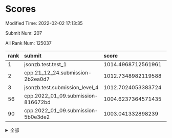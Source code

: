 # Scores

Modified Time: 2022-02-02 17:13:35

Submit Num: 207

All Rank Num: 125037

| rank |               submit               |       score        |       sigma        | pk_num |
| :--- | :--------------------------------- | :----------------- | :----------------- | :----- |
| 1    | jsonzb.test.test_1                 | 1014.4968712561961 | 0.8547070267873181 | 2420   |
| 2    | cpp.21_12_24.submission-2b2ea0d7   | 1012.7348982119588 | 0.7855011011113151 | 2422   |
| 3    | jsonzb.test.submission_level_4     | 1012.7024053383724 | 0.8187317235892783 | 2413   |
| 56   | cpp.2022_01_09.submission-816672bd | 1004.6237364571435 | 0.7253475288155723 | 2418   |
| 90   | cpp.2022_01_09.submission-5b0e3de2 | 1003.041332898239  | 0.722566585074488  | 2416   |


<details>
<summary>全部</summary>

| rank |                 submit                 |       score        |       sigma        | pk_num |
| :--- | :------------------------------------- | :----------------- | :----------------- | :----- |
| 1    | jsonzb.test.test_1                     | 1014.4968712561961 | 0.8547070267873181 | 2420   |
| 2    | cpp.21_12_24.submission-2b2ea0d7       | 1012.7348982119588 | 0.7855011011113151 | 2422   |
| 3    | jsonzb.test.submission_level_4         | 1012.7024053383724 | 0.8187317235892783 | 2413   |
| 4    | gobigger.level_3.submission_level_3_27 | 1011.8255773472449 | 0.7746255578311042 | 2418   |
| 5    | gobigger.level_3.submission_level_3_16 | 1011.5372316691535 | 0.7556044039711741 | 2418   |
| 6    | gobigger.level_3.submission_level_3_32 | 1011.2219524549455 | 0.7838545513604173 | 2416   |
| 7    | gobigger.level_3.submission_level_3_29 | 1010.9431136348893 | 0.7645495591205727 | 2421   |
| 8    | gobigger.level_3.submission_level_3_2  | 1010.7138699669438 | 0.7713529429548012 | 2409   |
| 9    | gobigger.level_3.submission_level_3_5  | 1010.6628829831769 | 0.78266005327117   | 2412   |
| 10   | gobigger.level_3.submission_level_3_8  | 1010.6303644439231 | 0.7692096438258555 | 2421   |
| 11   | gobigger.level_3.submission_level_3_49 | 1010.5646539304307 | 0.7744571276947344 | 2415   |
| 12   | gobigger.level_3.submission_level_3_44 | 1010.4957870024376 | 0.753588073438928  | 2414   |
| 13   | gobigger.level_3.submission_level_3_0  | 1010.4957472640837 | 0.7656160679844158 | 2419   |
| 14   | gobigger.level_3.submission_level_3_26 | 1010.4133614164248 | 0.7563173029046457 | 2413   |
| 15   | gobigger.level_3.submission_level_3_24 | 1010.356427719792  | 0.7653195528485532 | 2423   |
| 16   | gobigger.level_3.submission_level_3_40 | 1010.302009974622  | 0.7547422157757839 | 2414   |
| 17   | gobigger.level_3.submission_level_3_23 | 1010.2657054678026 | 0.7613822937364815 | 2417   |
| 18   | gobigger.level_3.submission_level_3_34 | 1010.2486250981191 | 0.7930139677895989 | 2416   |
| 19   | gobigger.level_3.submission_level_3_31 | 1010.2391463733659 | 0.7548543780536033 | 2417   |
| 20   | gobigger.level_3.submission_level_3_28 | 1010.2202741657011 | 0.7562588118667625 | 2419   |
| 21   | gobigger.level_3.submission_level_3_39 | 1010.2192462924463 | 0.7516568781944134 | 2418   |
| 22   | gobigger.level_3.submission_level_3_47 | 1010.1800585603565 | 0.7442111711432909 | 2417   |
| 23   | gobigger.level_3.submission_level_3_35 | 1010.1388349354705 | 0.7542118727426367 | 2420   |
| 24   | gobigger.level_3.submission_level_3_33 | 1010.1325560646748 | 0.7422707362025889 | 2419   |
| 25   | gobigger.level_3.submission_level_3_20 | 1010.0854079584706 | 0.7564506659835217 | 2419   |
| 26   | gobigger.level_3.submission_level_3_7  | 1010.0469561184902 | 0.7420254131699413 | 2417   |
| 27   | gobigger.level_3.submission_level_3_1  | 1010.0153786940555 | 0.7592447477941964 | 2417   |
| 28   | gobigger.level_3.submission_level_3_37 | 1009.990236492224  | 0.7654632898771174 | 2417   |
| 29   | gobigger.level_3.submission_level_3_11 | 1009.9841545114284 | 0.7482202012900031 | 2422   |
| 30   | gobigger.level_3.submission_level_3_46 | 1009.9548095461487 | 0.7677267548346268 | 2420   |
| 31   | gobigger.level_3.submission_level_3_17 | 1009.9422377251004 | 0.7386214565985304 | 2417   |
| 32   | gobigger.level_3.submission_level_3_30 | 1009.907299671569  | 0.7496766012912094 | 2415   |
| 33   | gobigger.level_3.submission_level_3_41 | 1009.884663912888  | 0.778725875615488  | 2415   |
| 34   | gobigger.level_3.submission_level_3_15 | 1009.7826680934393 | 0.7556336023936311 | 2413   |
| 35   | gobigger.level_3.submission_level_3_22 | 1009.7701244217466 | 0.7510240937629008 | 2413   |
| 36   | gobigger.level_3.submission_level_3_43 | 1009.655922999978  | 0.7803406645766172 | 2423   |
| 37   | gobigger.level_3.submission_level_3_13 | 1009.6237700952961 | 0.7452629372944356 | 2414   |
| 38   | gobigger.level_3.submission_level_3_10 | 1009.5042958334817 | 0.7518286356919532 | 2425   |
| 39   | gobigger.level_3.submission_level_3_38 | 1009.4728777957819 | 0.7479209514385268 | 2414   |
| 40   | gobigger.level_3.submission_level_3_42 | 1009.4550888136117 | 0.7524047930282348 | 2415   |
| 41   | gobigger.level_3.submission_level_3_14 | 1009.2965475132046 | 0.7362061051477783 | 2419   |
| 42   | gobigger.level_3.submission_level_3_19 | 1009.2513346130635 | 0.7333442501261075 | 2415   |
| 43   | gobigger.level_3.submission_level_3_3  | 1009.2237733101979 | 0.7402241880517039 | 2417   |
| 44   | gobigger.level_3.submission_level_3_36 | 1009.2132387799941 | 0.7355985562306379 | 2413   |
| 45   | gobigger.level_3.submission_level_3_9  | 1009.2018363285176 | 0.7614471889271381 | 2418   |
| 46   | gobigger.level_3.submission_level_3_25 | 1009.1935034278783 | 0.7589786959807595 | 2420   |
| 47   | gobigger.level_3.submission_level_3_4  | 1009.1810769710744 | 0.7482972313596103 | 2415   |
| 48   | gobigger.level_3.submission_level_3_45 | 1009.0463942873095 | 0.7648325033317314 | 2420   |
| 49   | gobigger.level_3.submission_level_3_12 | 1008.8964176746246 | 0.746725776229471  | 2410   |
| 50   | gobigger.level_3.submission_level_3_18 | 1008.7791245660651 | 0.7474596691572558 | 2418   |
| 51   | gobigger.level_3.submission_level_3_21 | 1008.6597162616594 | 0.727457017861446  | 2420   |
| 52   | gobigger.level_3.submission_level_3_48 | 1008.6159740416316 | 0.7312939731333686 | 2420   |
| 53   | gobigger.level_3.submission_level_3_6  | 1008.5872846105664 | 0.7517998061733989 | 2419   |
| 54   | gobigger.level_1.submission_level_1_36 | 1005.4485031646808 | 0.7200029816049907 | 2414   |
| 55   | gobigger.level_1.submission_level_1_10 | 1005.2521404164372 | 0.7409300705367169 | 2412   |
| 56   | cpp.2022_01_09.submission-816672bd     | 1004.6237364571435 | 0.7253475288155723 | 2418   |
| 57   | gobigger.level_1.submission_level_1_23 | 1004.2845862770762 | 0.7212005660541463 | 2414   |
| 58   | gobigger.level_1.submission_level_1_31 | 1004.2241832056145 | 0.7147437844682274 | 2416   |
| 59   | gobigger.level_1.submission_level_1_19 | 1004.1056569060257 | 0.7277737245674065 | 2415   |
| 60   | gobigger.level_1.submission_level_1_27 | 1004.0549713046371 | 0.7181153790962789 | 2417   |
| 61   | gobigger.level_1.submission_level_1_46 | 1004.051147665508  | 0.7319582035271084 | 2418   |
| 62   | gobigger.level_1.submission_level_1_21 | 1004.0257314805322 | 0.7202949394378991 | 2413   |
| 63   | gobigger.level_1.submission_level_1_49 | 1003.9821389846916 | 0.7222583016122907 | 2414   |
| 64   | gobigger.level_1.submission_level_1_44 | 1003.921309429972  | 0.7128110224094203 | 2415   |
| 65   | gobigger.level_1.submission_level_1_40 | 1003.9177005145333 | 0.7149203183606073 | 2416   |
| 66   | gobigger.level_1.submission_level_1_41 | 1003.9083666007339 | 0.721128116260826  | 2414   |
| 67   | gobigger.level_1.submission_level_1_25 | 1003.9059333991355 | 0.7207930129875891 | 2416   |
| 68   | gobigger.level_1.submission_level_1_38 | 1003.8975431348005 | 0.7113393922064619 | 2411   |
| 69   | gobigger.level_1.submission_level_1_42 | 1003.8214550959202 | 0.7138090306315528 | 2420   |
| 70   | gobigger.level_1.submission_level_1_20 | 1003.7950778502701 | 0.7204248964319754 | 2420   |
| 71   | gobigger.level_1.submission_level_1_29 | 1003.783482569628  | 0.7148410588650729 | 2415   |
| 72   | gobigger.level_1.submission_level_1_5  | 1003.7513176090786 | 0.7141545442959505 | 2416   |
| 73   | gobigger.level_1.submission_level_1_34 | 1003.7396209769151 | 0.72992928169241   | 2414   |
| 74   | gobigger.level_1.submission_level_1_32 | 1003.7070862816452 | 0.7214348833307922 | 2416   |
| 75   | gobigger.level_1.submission_level_1_26 | 1003.6766944754944 | 0.7257078776330129 | 2415   |
| 76   | gobigger.level_1.submission_level_1_0  | 1003.6646653076506 | 0.7176746378093612 | 2418   |
| 77   | gobigger.level_1.submission_level_1_13 | 1003.6590834894391 | 0.7422551188103581 | 2413   |
| 78   | gobigger.level_1.submission_level_1_22 | 1003.6536443835049 | 0.7250975994689172 | 2417   |
| 79   | gobigger.level_1.submission_level_1_28 | 1003.5996125202065 | 0.7127310460198428 | 2412   |
| 80   | gobigger.level_1.submission_level_1_30 | 1003.5682430014814 | 0.716784874107356  | 2412   |
| 81   | gobigger.level_1.submission_level_1_14 | 1003.4454311704801 | 0.73048755332142   | 2416   |
| 82   | gobigger.level_1.submission_level_1_16 | 1003.3957885046087 | 0.715030638999175  | 2420   |
| 83   | gobigger.level_1.submission_level_1_4  | 1003.3822283652272 | 0.7350453647520192 | 2411   |
| 84   | gobigger.level_1.submission_level_1_12 | 1003.3662094182339 | 0.7247973163236057 | 2414   |
| 85   | gobigger.level_1.submission_level_1_9  | 1003.3641841508354 | 0.7154581735591511 | 2415   |
| 86   | gobigger.level_1.submission_level_1_43 | 1003.3201348818384 | 0.7179590533639162 | 2414   |
| 87   | gobigger.level_1.submission_level_1_24 | 1003.1958336386243 | 0.7086502650811267 | 2416   |
| 88   | gobigger.level_1.submission_level_1_48 | 1003.1792438989642 | 0.7258043716493646 | 2420   |
| 89   | gobigger.level_1.submission_level_1_18 | 1003.0746651383879 | 0.713796853116474  | 2422   |
| 90   | cpp.2022_01_09.submission-5b0e3de2     | 1003.041332898239  | 0.722566585074488  | 2416   |
| 91   | gobigger.level_1.submission_level_1_45 | 1003.0300619014724 | 0.7189419744599179 | 2415   |
| 92   | gobigger.level_1.submission_level_1_15 | 1002.8650509269463 | 0.7206041622942034 | 2415   |
| 93   | gobigger.level_1.submission_level_1_39 | 1002.857574566103  | 0.7260148382874569 | 2415   |
| 94   | gobigger.level_1.submission_level_1_1  | 1002.8214164091631 | 0.7190141665577147 | 2418   |
| 95   | gobigger.level_1.submission_level_1_47 | 1002.6392204990028 | 0.7208397315512084 | 2416   |
| 96   | gobigger.level_1.submission_level_1_3  | 1002.6093569514409 | 0.7184432365417805 | 2419   |
| 97   | gobigger.level_1.submission_level_1_2  | 1002.5781433196861 | 0.7142252998818798 | 2417   |
| 98   | gobigger.level_1.submission_level_1_17 | 1002.5402399857653 | 0.7010364193627737 | 2415   |
| 99   | gobigger.level_1.submission_level_1_37 | 1002.4122406502382 | 0.7183011659902883 | 2418   |
| 100  | gobigger.level_1.submission_level_1_6  | 1002.3481907810258 | 0.7185880433822438 | 2416   |
| 101  | gobigger.level_1.submission_level_1_7  | 1002.3398644394475 | 0.7145451970415613 | 2419   |
| 102  | gobigger.level_1.submission_level_1_11 | 1002.045965785597  | 0.7035335318283304 | 2416   |
| 103  | gobigger.level_1.submission_level_1_35 | 1002.0380805560604 | 0.7150631292815667 | 2418   |
| 104  | gobigger.level_1.submission_level_1_8  | 1002.0293551667472 | 0.7174312587691295 | 2415   |
| 105  | gobigger.level_1.submission_level_1_33 | 1001.8891295133747 | 0.7258725684456593 | 2415   |
| 106  | gobigger.random.submission_random_22   | 997.5687399363752  | 0.7076714183172275 | 2414   |
| 107  | gobigger.random.submission_random_12   | 997.3041668053723  | 0.7108210213414258 | 2415   |
| 108  | gobigger.random.submission_random_32   | 997.1077990125235  | 0.7049354494035396 | 2413   |
| 109  | gobigger.random.submission_random_44   | 996.9568316783949  | 0.7109756339858163 | 2414   |
| 110  | gobigger.random.submission_random_1    | 996.9115551492251  | 0.7003090085095665 | 2415   |
| 111  | gobigger.random.submission_random_46   | 996.7808439623396  | 0.7109441830795807 | 2420   |
| 112  | gobigger.random.submission_random_24   | 996.7746508878379  | 0.7008743293024053 | 2415   |
| 113  | gobigger.random.submission_random_31   | 996.680570977725   | 0.7213110716107755 | 2419   |
| 114  | gobigger.random.submission_random_48   | 996.6387212357956  | 0.7079242227160789 | 2411   |
| 115  | gobigger.random.submission_random_9    | 996.6333742106142  | 0.7006106026001467 | 2412   |
| 116  | gobigger.random.submission_random_19   | 996.5013949413179  | 0.7093380221081648 | 2413   |
| 117  | gobigger.random.submission_random_23   | 996.4135198247128  | 0.7133358497064528 | 2416   |
| 118  | gobigger.random.submission_random_28   | 996.358413753025   | 0.720556170105909  | 2416   |
| 119  | gobigger.random.submission_random_21   | 996.302238423662   | 0.7226378805005338 | 2417   |
| 120  | gobigger.random.submission_random_11   | 996.248878657166   | 0.7043080606775252 | 2421   |
| 121  | gobigger.random.submission_random_39   | 996.2412482699316  | 0.7110526963920788 | 2418   |
| 122  | gobigger.random.submission_random_36   | 996.2175438713796  | 0.7136155715350466 | 2412   |
| 123  | gobigger.random.submission_random_34   | 996.1794997917086  | 0.7176209671455259 | 2414   |
| 124  | gobigger.random.submission_random_4    | 996.1002809638466  | 0.7234491843638521 | 2414   |
| 125  | gobigger.random.submission_random_27   | 996.0992164592598  | 0.7124961436014356 | 2416   |
| 126  | gobigger.random.submission_random_8    | 995.9666022262764  | 0.7095427026081473 | 2414   |
| 127  | gobigger.random.submission_random_42   | 995.9267995672463  | 0.7282549665406672 | 2420   |
| 128  | gobigger.random.submission_random_45   | 995.8927609823354  | 0.7105961607999023 | 2412   |
| 129  | gobigger.random.submission_random_5    | 995.8529011030716  | 0.7056893562332835 | 2419   |
| 130  | gobigger.random.submission_random_16   | 995.8164861249392  | 0.7240344375794605 | 2422   |
| 131  | gobigger.random.submission_random_40   | 995.7818687673839  | 0.7160785641850099 | 2424   |
| 132  | gobigger.random.submission_random_15   | 995.777082547153   | 0.7161241641769904 | 2413   |
| 133  | gobigger.random.submission_random_2    | 995.7605626965363  | 0.7156091527031767 | 2415   |
| 134  | gobigger.random.submission_random_47   | 995.6269748892385  | 0.7132190690918401 | 2421   |
| 135  | gobigger.random.submission_random_29   | 995.6110271359496  | 0.7204646114450535 | 2414   |
| 136  | gobigger.random.submission_random_26   | 995.6011236316173  | 0.7116387393620968 | 2408   |
| 137  | gobigger.random.submission_random_49   | 995.5335774371267  | 0.6983471789366593 | 2415   |
| 138  | gobigger.random.submission_random_6    | 995.532602526692   | 0.7244989888774915 | 2415   |
| 139  | gobigger.random.submission_random_25   | 995.5314538959474  | 0.7109464573561789 | 2410   |
| 140  | gobigger.random.submission_random_41   | 995.4977289957098  | 0.7080714742248586 | 2416   |
| 141  | gobigger.random.submission_random_10   | 995.4379212820381  | 0.7112014853066426 | 2411   |
| 142  | gobigger.random.submission_random_17   | 995.2776079120995  | 0.7126720031085916 | 2416   |
| 143  | gobigger.random.submission_random_3    | 995.2644857643486  | 0.7216036108311362 | 2416   |
| 144  | gobigger.random.submission_random_30   | 995.2567836307412  | 0.7206393658534501 | 2423   |
| 145  | gobigger.random.submission_random_13   | 995.1405213881945  | 0.7130548205629317 | 2421   |
| 146  | gobigger.random.submission_random_38   | 995.0788714248573  | 0.7165683380883774 | 2422   |
| 147  | gobigger.random.submission_random_7    | 995.0487472699098  | 0.714789893823197  | 2415   |
| 148  | gobigger.random.submission_random_18   | 994.8903242822045  | 0.7201688548217038 | 2409   |
| 149  | gobigger.random.submission_random_37   | 994.8796654403097  | 0.7065973380213325 | 2419   |
| 150  | gobigger.random.submission_random_35   | 994.8784707349794  | 0.7104303116167501 | 2415   |
| 151  | gobigger.random.submission_random_33   | 994.840622486783   | 0.7150391012913133 | 2415   |
| 152  | gobigger.random.submission_random_43   | 994.7296893604062  | 0.711215430002707  | 2411   |
| 153  | gobigger.random.submission_random_20   | 994.6067173743401  | 0.7257486059833663 | 2420   |
| 154  | gobigger.random.submission_random_14   | 994.4144529898616  | 0.7154044679885792 | 2416   |
| 155  | gobigger.random.submission_random_0    | 994.0393651455533  | 0.7177750922850655 | 2414   |
| 156  | gobigger.level_2.submission_level_2_34 | 993.9151484549784  | 0.7265896328459053 | 2415   |
| 157  | gobigger.level_2.submission_level_2_40 | 993.5309331100589  | 0.7145063171857277 | 2412   |
| 158  | gobigger.level_2.submission_level_2_6  | 993.3444209990836  | 0.71954456391371   | 2417   |
| 159  | gobigger.level_2.submission_level_2_20 | 993.1999726938151  | 0.7472939655832062 | 2419   |
| 160  | gobigger.level_2.submission_level_2_36 | 993.1874007967482  | 0.7351163745256243 | 2419   |
| 161  | gobigger.level_2.submission_level_2_21 | 993.1361973635825  | 0.7317948726520256 | 2419   |
| 162  | gobigger.level_2.submission_level_2_1  | 993.0634315463918  | 0.720155735159195  | 2416   |
| 163  | gobigger.level_2.submission_level_2_2  | 992.7770379214751  | 0.743216295514641  | 2417   |
| 164  | gobigger.level_2.submission_level_2_10 | 992.7507706401838  | 0.7545579811425709 | 2416   |
| 165  | gobigger.level_2.submission_level_2_23 | 992.7473341549426  | 0.7459994762932872 | 2416   |
| 166  | gobigger.level_2.submission_level_2_29 | 992.6939741751715  | 0.7625973779059061 | 2417   |
| 167  | gobigger.level_2.submission_level_2_41 | 992.5151647017942  | 0.7286942789328066 | 2417   |
| 168  | gobigger.level_2.submission_level_2_48 | 992.5085150160037  | 0.7382796008541977 | 2414   |
| 169  | gobigger.level_2.submission_level_2_16 | 992.5006411444991  | 0.7298459528818555 | 2416   |
| 170  | gobigger.level_2.submission_level_2_13 | 992.461358563417   | 0.7561315928154172 | 2422   |
| 171  | gobigger.level_2.submission_level_2_30 | 992.3718202096936  | 0.7400021482873179 | 2413   |
| 172  | gobigger.level_2.submission_level_2_11 | 992.3119579589469  | 0.7587789181548262 | 2415   |
| 173  | gobigger.level_2.submission_level_2_28 | 992.3046832157357  | 0.7551940890615274 | 2418   |
| 174  | gobigger.level_2.submission_level_2_0  | 992.2721873732261  | 0.7527762403741877 | 2421   |
| 175  | gobigger.level_2.submission_level_2_24 | 992.2551701422672  | 0.7334137721707352 | 2419   |
| 176  | gobigger.level_2.submission_level_2_27 | 992.0887875684963  | 0.7462167095739062 | 2417   |
| 177  | gobigger.level_2.submission_level_2_8  | 992.0671937061288  | 0.7611542192023931 | 2418   |
| 178  | gobigger.level_2.submission_level_2_7  | 992.0631117468649  | 0.7497237183515294 | 2419   |
| 179  | gobigger.level_2.submission_level_2_19 | 992.0374587526143  | 0.7478173591814987 | 2413   |
| 180  | gobigger.level_2.submission_level_2_31 | 992.0065014802238  | 0.733943767660416  | 2419   |
| 181  | gobigger.level_2.submission_level_2_15 | 991.9888427584359  | 0.7493412278744119 | 2417   |
| 182  | gobigger.level_2.submission_level_2_39 | 991.9182619922126  | 0.737301909517571  | 2413   |
| 183  | gobigger.level_2.submission_level_2_17 | 991.874559860238   | 0.7311514893293997 | 2413   |
| 184  | gobigger.level_2.submission_level_2_14 | 991.8701806546886  | 0.7370262291084168 | 2412   |
| 185  | gobigger.level_2.submission_level_2_5  | 991.8327700592683  | 0.7475815216481505 | 2416   |
| 186  | gobigger.level_2.submission_level_2_3  | 991.7774412590786  | 0.7421318815509877 | 2416   |
| 187  | gobigger.level_2.submission_level_2_45 | 991.7508224274253  | 0.7587922033331993 | 2419   |
| 188  | gobigger.level_2.submission_level_2_35 | 991.7324114778752  | 0.7480175921060869 | 2413   |
| 189  | gobigger.level_2.submission_level_2_46 | 991.6921255527728  | 0.7437341984802686 | 2417   |
| 190  | gobigger.level_2.submission_level_2_12 | 991.6695334624952  | 0.7466955587355838 | 2413   |
| 191  | gobigger.level_2.submission_level_2_4  | 991.6183942428572  | 0.7625145274163709 | 2415   |
| 192  | gobigger.level_2.submission_level_2_38 | 991.5322841733893  | 0.7540101799837294 | 2419   |
| 193  | gobigger.level_2.submission_level_2_49 | 991.4809247795558  | 0.7574407397346562 | 2411   |
| 194  | gobigger.level_2.submission_level_2_26 | 991.2910764527774  | 0.7493511219984124 | 2416   |
| 195  | gobigger.level_2.submission_level_2_33 | 991.2801943013159  | 0.7399337893390424 | 2412   |
| 196  | gobigger.level_2.submission_level_2_37 | 991.1903974496108  | 0.7625857741561612 | 2416   |
| 197  | gobigger.level_2.submission_level_2_22 | 991.1852784919607  | 0.7523725170636231 | 2415   |
| 198  | gobigger.level_2.submission_level_2_43 | 990.9558817783019  | 0.7643393974599365 | 2419   |
| 199  | gobigger.level_2.submission_level_2_42 | 990.8799733189193  | 0.731354326079609  | 2414   |
| 200  | gobigger.level_2.submission_level_2_25 | 990.7664914289271  | 0.7565947701915445 | 2415   |
| 201  | gobigger.level_2.submission_level_2_32 | 990.6868481199357  | 0.7491272276033341 | 2414   |
| 202  | gobigger.level_2.submission_level_2_44 | 990.6158549133893  | 0.771875094643561  | 2412   |
| 203  | gobigger.level_2.submission_level_2_47 | 990.5621395149607  | 0.7612816975087128 | 2418   |
| 204  | gobigger.level_2.submission_level_2_18 | 990.5154075204352  | 0.7540369405949299 | 2415   |
| 205  | gobigger.level_2.submission_level_2_9  | 990.3236756311723  | 0.760810259961241  | 2413   |
| 206  | gobigger.none.submission_none_0        | 976.6191526849012  | 1.4289170060076344 | 2416   |
| 207  | gobigger.none.submission_none_1        | 976.5019215408354  | 1.3636901369386296 | 2419   |

</details>